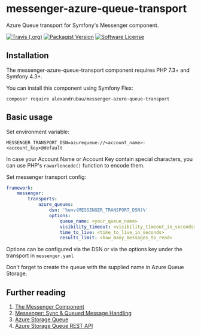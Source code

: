 # messenger-azure-queue-transport
Azure Queue transport for Symfony's Messenger component.

[![Travis (.org)](https://img.shields.io/travis/alexandrubau/messenger-azure-queue-transport?style=flat-square)](https://travis-ci.org/alexandrubau/messenger-azure-queue-transport)
[![Packagist Version](https://img.shields.io/packagist/v/alexandrubau/messenger-azure-queue-transport?style=flat-square)](https://packagist.org/packages/alexandrubau/messenger-azure-queue-transport)
[![Software License](https://img.shields.io/github/license/alexandrubau/messenger-azure-queue-transport?style=flat-square)](https://github.com/alexandrubau/messenger-azure-queue-transport/blob/master/LICENSE)

## Installation

The messenger-azure-queue-transport component requires PHP 7.3+ and Symfony 4.3+.

You can install this component using Symfony Flex:

```
composer require alexandrubau/messenger-azure-queue-transport
```

## Basic usage

Set environment variable:

```
MESSENGER_TRANSPORT_DSN=azurequeue://<account_name>:<account_key>@default
```

In case your Account Name or Account Key contain special characters, you can use PHP's `rawurlencode()` function to encode them.

Set messenger transport config:

```yaml
framework:
    messenger:
        transports:
            azure_queues:
                dsn: '%env(MESSENGER_TRANSPORT_DSN)%'
                options:
                    queue_name: <your_queue_name>
                    visibility_timeout: <visibility_timeout_in_seconds>
                    time_to_live: <time_to_live_in_seconds>
                    results_limit: <how_many_messages_to_read>
```
Options can be configured via the DSN or via the options key under the transport in ```messenger.yaml```

Don't forget to create the queue with the supplied name in Azure Queue Storage.

## Further reading

1. [The Messenger Component](https://symfony.com/doc/current/components/messenger.html)
2. [Messenger: Sync & Queued Message Handling](https://symfony.com/doc/current/messenger.html)
3. [Azure Storage Queue](https://docs.microsoft.com/en-gb/azure/storage/queues/?toc=%2fazure%2fstorage%2fqueues%2ftoc.json)
4. [Azure Storage Queue REST API](https://docs.microsoft.com/en-gb/rest/api/storageservices/queue-service-rest-api)
